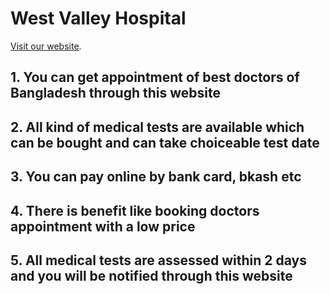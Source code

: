 # West Valley Hospital

[Visit our website](https://github.com/facebook/create-react-app).

## 1. You can get appointment of best doctors of Bangladesh through this website

## 2. All kind of medical tests are available which can be bought and can take choiceable test date

## 3. You can pay online by bank card, bkash etc

## 4. There is benefit like booking doctors appointment with a low price

## 5. All medical tests are assessed within 2 days and you will be notified through this website 

